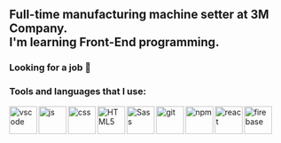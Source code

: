 ## Full-time manufacturing machine setter at 3M Company. <br> I'm learning Front-End programming. 

### Looking for a job 👀

### Tools and languages that I use:

<img align="left" alt="vscode" width="50px" src="https://raw.githubusercontent.com/yurijserrano/Github-Profile-Readme-Logos/f994c418a134b58c4aec11152f6a4a33fa89da26/text%20editors/vscode.svg" />

<img align="left" alt="js" width="50px" src="https://user-images.githubusercontent.com/51235892/192284195-ab4c83fc-ebf4-40c2-958a-5f664be4ccdf.png" /> 

<img align="left" alt="css" width="50px" src="https://user-images.githubusercontent.com/51235892/192285795-9c77af3a-4c86-44fb-b5a8-a6b8acf7b03a.png" />

<img align="left" alt="HTML5" width="50px" src="https://user-images.githubusercontent.com/51235892/192285705-186ed5ff-d60c-476a-86f9-7d8fedcc0d8d.png" />

<img align="left" alt="Sass" width="50px" src="https://user-images.githubusercontent.com/51235892/192286004-be8933ca-676a-4af4-9e50-34fd97feb970.png" />

<img align="left" alt="git" width="50px" src="https://user-images.githubusercontent.com/51235892/192286144-740ca8f6-db08-4bd4-804d-790e58772dc4.png" />

<img align="left" alt="npm" width="50px" src="https://user-images.githubusercontent.com/51235892/192282929-28a6d5d8-fbbf-4ec0-9e28-b863a14aca3e.png" />

<img align="left" alt="react" width="50px" src="https://user-images.githubusercontent.com/51235892/192286279-d89fa238-bc5f-45fe-a2a7-e9bf7258e1ba.png" />

<img align="left" alt="firebase" width="50px" src="https://user-images.githubusercontent.com/51235892/192286397-c6642577-93f4-4b89-8915-dacf398a2230.png" />


